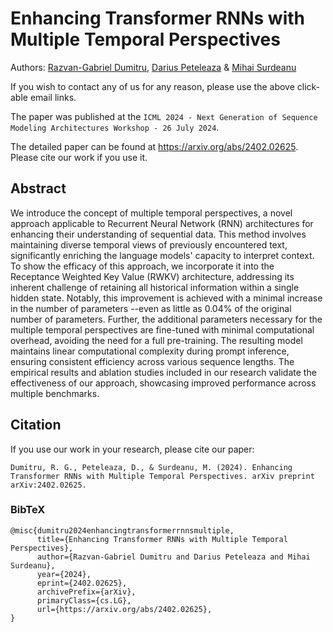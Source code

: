 # Enhancing Transformer RNNs with Multiple Temporal Perspectives

Authors: [Razvan-Gabriel Dumitru](mailto:razvandumm@gmail.com?subject=[GitHub]TemporalRNNs), [Darius Peteleaza](mailto:peteleaza.darius@gmail.com?subject=[GitHub]TemporalRNNs) & [Mihai Surdeanu](mailto:msurdeanu@arizona.edu?subject=[GitHub]TemporalRNNs)

If you wish to contact any of us for any reason, please use the above click-able email links.

The paper was published at the ```ICML 2024 - Next Generation of Sequence Modeling Architectures Workshop - 26 July 2024```.

The detailed paper can be found at https://arxiv.org/abs/2402.02625. Please cite our work if you use it.

## Abstract
We introduce the concept of multiple temporal perspectives, a novel approach applicable to Recurrent Neural Network (RNN) architectures for enhancing their understanding of sequential data. This method involves maintaining diverse temporal views of previously encountered text, significantly enriching the language models' capacity to interpret context. To show the efficacy of this approach, we incorporate it into the Receptance Weighted Key Value (RWKV) architecture, addressing its inherent challenge of retaining all historical information within a single hidden state. Notably, this improvement is achieved with a minimal increase in the number of parameters --even as little as $0.04\%$ of the original number of parameters. Further, the additional parameters necessary for the multiple temporal perspectives are fine-tuned with minimal computational overhead,
avoiding the need for a full pre-training. The resulting model maintains linear computational complexity during prompt inference, ensuring consistent efficiency across various sequence lengths. The empirical results and ablation studies included in our research validate the effectiveness of our approach, showcasing improved performance across multiple benchmarks.

## Citation
If you use our work in your research, please cite our paper:

```
Dumitru, R. G., Peteleaza, D., & Surdeanu, M. (2024). Enhancing Transformer RNNs with Multiple Temporal Perspectives. arXiv preprint arXiv:2402.02625.
```

### BibTeX

```
@misc{dumitru2024enhancingtransformerrnnsmultiple,
      title={Enhancing Transformer RNNs with Multiple Temporal Perspectives}, 
      author={Razvan-Gabriel Dumitru and Darius Peteleaza and Mihai Surdeanu},
      year={2024},
      eprint={2402.02625},
      archivePrefix={arXiv},
      primaryClass={cs.LG},
      url={https://arxiv.org/abs/2402.02625}, 
}
```
